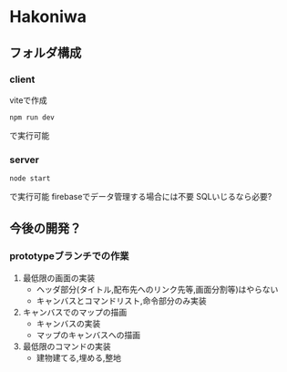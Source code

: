 # Hakoniwa
## フォルダ構成
### client
viteで作成
```
npm run dev
``` 
で実行可能
### server
```
node start
```
で実行可能
firebaseでデータ管理する場合には不要
SQLいじるなら必要?

## 今後の開発？
### prototypeブランチでの作業
1. 最低限の画面の実装
   * ヘッダ部分(タイトル,配布先へのリンク先等,画面分割等)はやらない
   * キャンバスとコマンドリスト,命令部分のみ実装 
2. キャンバスでのマップの描画
   * キャンバスの実装
   * マップのキャンバスへの描画
3. 最低限のコマンドの実装
   * 建物建てる,埋める,整地 

